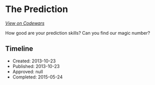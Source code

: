 # The Prediction
[*View on Codewars*](https://www.codewars.com/kata/the-prediction)

How good are your prediction skills? Can you find our magic number?

## Timeline
- Created: 2013-10-23
- Published: 2013-10-23
- Approved: null
- Completed: 2015-05-24